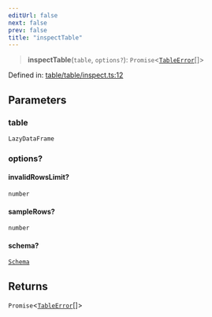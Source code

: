 ```yaml
---
editUrl: false
next: false
prev: false
title: "inspectTable"
---
```


> **inspectTable**(`table`, `options?`): `Promise`\<[`TableError`](/reference/_dpkit/table/tableerror/)[]\>

Defined in: [table/table/inspect.ts:12](https://github.com/datisthq/dpkit/blob/7a3ebb9422265a09d2e84e0952d10e0101139f80/table/table/inspect.ts#L12)

## Parameters

### table

`LazyDataFrame`

### options?

#### invalidRowsLimit?

`number`

#### sampleRows?

`number`

#### schema?

[`Schema`](/reference/dpkit/schema/)

## Returns

`Promise`\<[`TableError`](/reference/_dpkit/table/tableerror/)[]\>
